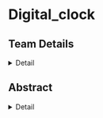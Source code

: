 # Digital_clock


## Team Details
<details>
   <summary>Detail</summary>
   
   >Semester:3rd Sem B. Tech, CSE

   >Section :S1

   >Member-1:ADITHYA B M , 221CS104 ,adithyabm.221cs104@nitk.edu.in

   >Member-2:ARUN M MYAGERI , 221CS113 ,arunmmyageri.221cs113@nitk.edu.in

   >Member-3:KETHAVATH MUNI , 221CS131 ,kethavathmuni.221cs131@nitk.edu.in
 </details>


## Abstract
<details>
  <summary>Detail</summary>

A 12-hour digital clock with a weekday counter is a digital timekeeping device that displays time in a 12-hour format, with AM (Ante Meridiem) and PM (Post Meridiem) indications. It also provides the functionality to keep track of the weekday Digital clocks are ubiquitous in our daily lives, and understanding how they work can be a fascinating journey into the world of digital electronics. The "12-Hour Digital Clock with AM/PM Toggle" project is an exploration of digital logic circuits, sequential logic, and the fundamentals of timekeeping. This project is often a stepping stone for students and electronics enthusiasts to learn and apply their knowledge in a hands-on manner.

• Digital Logic Circuits: The project delves into the basics of digital logic circuits, offering a practical demonstration of how flip-flops, counters, and logic gates can be used to create a functional timekeeping system.
• Sequential Logic: It introduces the concept of sequential logic, emphasizing the importance of state machines in keeping track of time.
• Flip-Flop Operation: The utilization of JK flip-flops to store and update time, information provides an opportunity for individuals to understand flip-flop operation and its role in data storage.
• Binary Counting: The project showcases binary counting as a means of representing hours and minutes, reinforcing binary concepts and their practical applications.
• Display Technology: The use of 7-segment displays illustrates how digital information is visually presented, giving insight into LED technologies and multiplexing displays.
• Timekeeping Fundamentals: Through this project, learners gain insights into the fundamental concepts of timekeeping, including the 12-hour clock format and the differentiation between AM and PM.

MOTIVATION:
Motivation for this project stems from various factors that include may be of educational purpose , professional development, hands on learning , clock customization, fun and challenge ,learning about the counters and etc.

UNIQUE CONTRIBUTION
• "Our digital 12-hour clock boasts a sleek, minimalist design that seamlessly blends with modern decor, making it a unique and stylish addition to any room."
• "With a user-friendly interface and intuitive button controls, our clock simplifies time and weekday settings, providing a hassle-free experience."
</details>
